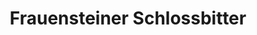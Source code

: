 ---
title: "Frauensteiner Schlossbitter"
url: /frauenstein/frauensteiner-schlossbitter/
shop: Spirituosen
---